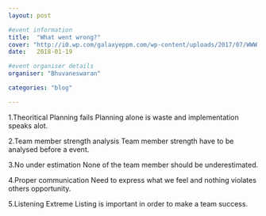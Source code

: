 ```yaml
---
layout: post

#event information
title:  "What went wrong?"
cover: "http://i0.wp.com/galaxyeppm.com/wp-content/uploads/2017/07/WWW.png?resize=375%2C210"
date:   2018-01-19

#event organiser details
organiser: "Bhuvaneswaran"

categories: "blog"

---
```




1.Theoritical Planning fails
	Planning alone is waste and implementation speaks alot.

2.Team member strength analysis
	Team member strength have to be analysed before a event.

3.No under estimation
	None of the team member should be underestimated.

4.Proper communication
    Need to express what we feel and nothing violates others opportunity.

5.Listening
	Extreme Listing is important in order to make a team success.
   	








